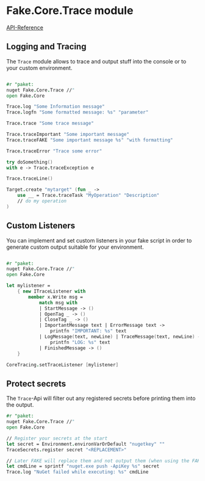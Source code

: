 # Fake.Core.Trace module

[API-Reference](apidocs/v5/fake-core-trace.html)

## Logging and Tracing

The `Trace` module allows to trace and output stuff into the console or to your custom environment.

```fsharp

#r "paket:
nuget Fake.Core.Trace //"
open Fake.Core

Trace.log "Some Information message"
Trace.logfn "Some formatted message: %s" "parameter"

Trace.trace "Some trace message"

Trace.traceImportant "Some important message"
Trace.traceFAKE "Some important message %s" "with formatting"

Trace.traceError "Trace some error"

try doSomething()
with e -> Trace.traceException e

Trace.traceLine()

Target.create "mytarget" (fun _ ->
    use __ = Trace.traceTask "MyOperation" "Description"
    // do my operation
)

```

## Custom Listeners

You can implement and set custom listeners in your fake script in order to generate custom output suitable for your environment.

```fsharp

#r "paket:
nuget Fake.Core.Trace //"
open Fake.Core

let mylistener =
    { new ITraceListener with
        member x.Write msg =
            match msg with
            | StartMessage -> ()
            | OpenTag _ -> ()
            | CloseTag _ -> ()
            | ImportantMessage text | ErrorMessage text ->
                printfn "IMPORTANT: %s" text
            | LogMessage(text, newLine) | TraceMessage(text, newLine) ->
                printfn "LOG: %s" text
            | FinishedMessage -> ()
    }

CoreTracing.setTraceListener [mylistener]

```

## Protect secrets

The `Trace`-Api will filter out any registered secrets before printing them into the output.

```fsharp
#r "paket:
nuget Fake.Core.Trace //"
open Fake.Core

// Register your secrets at the start
let secret = Environment.environVarOrDefault "nugetkey" ""
TraceSecrets.register secret "<REPLACEMENT>"

// Later FAKE will replace them and not output them (when using the FAKE-Tracing capabilites)
let cmdLine = sprintf "nuget.exe push -ApiKey %s" secret
Trace.log "NuGet failed while executing: %s" cmdLine
```
